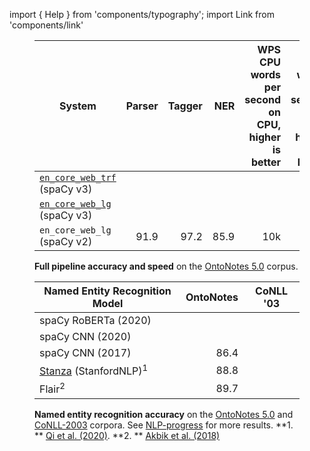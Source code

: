 import { Help } from 'components/typography'; import Link from 'components/link'

<!-- TODO: update, add project template -->

<figure>

| System                                                     | Parser | Tagger |  NER | WPS<br />CPU <Help>words per second on CPU, higher is better</Help> | WPS<br/>GPU <Help>words per second on GPU, higher is better</Help> |
| ---------------------------------------------------------- | -----: | -----: | ---: | ------------------------------------------------------------------: | -----------------------------------------------------------------: |
| [`en_core_web_trf`](/models/en#en_core_web_trf) (spaCy v3) |        |        |      |                                                                     |                                                                 6k |
| [`en_core_web_lg`](/models/en#en_core_web_lg) (spaCy v3)   |        |        |      |                                                                     |                                                                    |
| `en_core_web_lg` (spaCy v2)                                |   91.9 |   97.2 | 85.9 |                                                                 10k |                                                                    |

<figcaption class="caption">

**Full pipeline accuracy and speed** on the
[OntoNotes 5.0](https://catalog.ldc.upenn.edu/LDC2013T19) corpus.

</figcaption>

</figure>

<figure>

| Named Entity Recognition Model                                                 | OntoNotes | CoNLL '03 |
| ------------------------------------------------------------------------------ | --------: | --------- |
| spaCy RoBERTa (2020)                                                           |
| spaCy CNN (2020)                                                               |           |
| spaCy CNN (2017)                                                               |      86.4 |
| [Stanza](https://stanfordnlp.github.io/stanza/) (StanfordNLP)<sup>1</sup>      |      88.8 |
| <Link to="https://github.com/flairNLP/flair" hideIcon>Flair</Link><sup>2</sup> |      89.7 |

<figcaption class="caption">

**Named entity recognition accuracy** on the
[OntoNotes 5.0](https://catalog.ldc.upenn.edu/LDC2013T19) and
[CoNLL-2003](https://www.aclweb.org/anthology/W03-0419.pdf) corpora. See
[NLP-progress](http://nlpprogress.com/english/named_entity_recognition.html) for
more results. **1. ** [Qi et al. (2020)](https://arxiv.org/pdf/2003.07082.pdf).
**2. ** [Akbik et al. (2018)](https://www.aclweb.org/anthology/C18-1139/)

</figcaption>

</figure>
